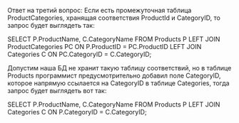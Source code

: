 Ответ на третий вопрос: 
Если есть промежуточная таблица ProductCategories, хранящая соответствия ProductId и CategoryID, то запрос будет выглядеть так:

SELECT P.ProductName, C.CategoryName
FROM Products P
LEFT JOIN ProductCategories PC ON P.ProductID = PC.ProductID
LEFT JOIN Categories C ON PC.CategoryID = C.CategoryID;

Допустим наша БД не хранит такую таблицу соответствий, но в таблице Products программист предусмотрительно добавил поле CategoryID, которое напрямую
ссылается на CategoryID в таблице Categories, тогда запрос будет выглядеть вот так:

SELECT P.ProductName, C.CategoryName
FROM Products P
LEFT JOIN Categories C ON P.CategoryID = C.CategoryID;
